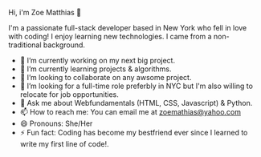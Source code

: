  Hi, i'm Zoe Matthias 👋
 
 I'm a passionate full-stack developer based in New York who fell in love with coding! I enjoy learning new technologies. I came from a non-traditional background.


- 🔭 I’m currently working on my next big project.
- 🌱 I’m currently learning projects & algorithms.
- 👯 I’m looking to collaborate on any awsome project.
- 🤔 I’m looking for a full-time role preferbly in NYC but I'm also willing to relocate for job opportunities.
- 💬 Ask me about Webfundamentals (HTML, CSS, Javascript) & Python.
- 📫 How to reach me: You can email me at zoemathias@yahoo.com
- 😄 Pronouns: She/Her
- ⚡ Fun fact: Coding has become my bestfriend ever since I learned to write my first line of code!.
